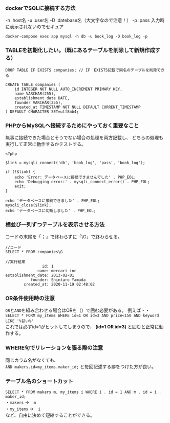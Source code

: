 ### dockerでSQLに接続する方法
-h :host名
-u :user名
-D :datebase名（大文字なので注意！）
-p :pass 入力時に表示されないのでセキュア
```
docker-compose exec app mysql -h db -u book_log -D book_log -p
```
### TABLEを初期化したい。（既にあるテーブルを削除して新規作成する）
```
DROP TABLE IF EXISTS companies; // IF　EXISTS記載で同名のテーブルを削除できる

CREATE TABLE companies (
    id INTEGER NOT NULL AUTO_INCREMENT PRIMARY KEY,
    name VARCHAR(255),
    establishment_date DATE,
    founder VARCHAR(255),
    created_at TIMESTAMP NOT NULL DEFAULT CURRENT_TIMESTAMP
) DEFAULT CHARACTER SET=utf8mb4;
```

### PHPからMySQLへ接続するためにやっておく重要なこと
無事に接続できた場合とそうでない場合の処理を両方記載し、
どちらの処理も実行して正常に動作するかテストする。

```
<?php

$link = mysqli_connect('db', 'book_log', 'pass', 'book_log');

if (!$link) {
    echo 'Error: データベースに接続できませんでした' . PHP_EOL;
    echo 'Debugging error:' . mysqli_connect_error() . PHP_EOL;
    exit;
}

echo 'データベースに接続できました' . PHP_EOL;
mysqli_close($link);
echo 'データベースに切断しました' . PHP_EOL;
```
### 横並び一列ずつテーブルを表示させる方法
コードの末尾を「；」で終わらずに「\G」で終わらせる。
```
//コード  
SELECT * FROM companies\G   

//実行結果  
                id: 1
              name: mercari inc
establishment_date: 2013-02-01
           founder: Shintaro Yamada
        created_at: 2020-11-19 02:48:02
```
### OR条件使用時の注意
```OR```と```AND```を組み合わせる場合はORを（）で囲む必要がある。
例えば・・  
```SELECT * FORM my_items WHERE id=1 OR id=3 AND price<150 AND keyword LIKE '%甘い%'```  
これでは必ずid=1がヒットしてしまうので、 **(id=1 OR id=3)** と囲むと正常に動作する。

### WHERE句でリレーションを張る際の注意
同じカラム名がなくても、  
```AND makers.id=my_items.maker_id;```
と毎回記述する癖をつけた方が良い。  

### テーブル名のショートカット
```SELECT * FROM makers m, my_items i WHERE i . id = 1 AND m . id = i . maker_id;```  
・```makers```   →　```m```  
・```my_items``` →　```i```  
など、自由に決めて短縮することができる。
